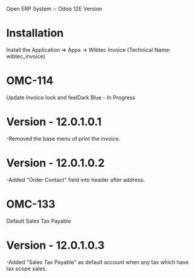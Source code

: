 Open ERP System :- Odoo 12E Version 

Installation 
============
Install the Application => Apps -> Wibtec Invoice (Technical Name: wibtec_invoice)

OMC-114 
====================
Update Invoice look and feelDark Blue - In Progress

Version - 12.0.1.0.1
=========================
-Removed the base menu of print the invoice.

Version - 12.0.1.0.2
=====================
-Added "Order Contact" field into header after address.

OMC-133
================
Default Sales Tax Payable

Version - 12.0.1.0.3
=====================
-Added "Sales Tax Payable" as default account when any tax which have tax scope sales.
